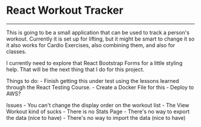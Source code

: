 # React Workout Tracker
-----

This is going to be a small application that can be used to track a person's workout. Currently it is set up for lifting, but it might be smart to change it so it also works for Cardio Exercises, also combining them, and also for classes.

I currently need to explore that React Bootstrap Forms for a little styling help. That will be the next thing that I do for this project.

Things to do:
    - Finish getting this under test using the lessons learned through the React Testing Course.
    - Create a Docker File for this
    - Deploy to AWS?
    

Issues
    - You can't change the display order on the workout list
    - The View Workout kind of sucks
    - There is no Stats Page
    - There's no way to export the data (nice to have)
    - There's no way to import the data (nice to have)
